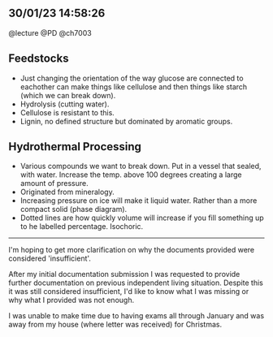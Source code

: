 ## 30/01/23 14:58:26
@lecture @PD @ch7003

## Feedstocks

* Just changing the orientation of the way glucose are connected to eachother can make things like cellulose and then
  things like starch (which we can break down).
* Hydrolysis (cutting water).
* Cellulose is resistant to this.
* Lignin, no defined structure but dominated by aromatic groups.

## Hydrothermal Processing

* Various compounds we want to break down. Put in a vessel that sealed, with water. Increase the temp. above 100 degrees
  creating a large amount of pressure.
* Originated from mineralogy.
* Increasing pressure on ice will make it liquid water. Rather than a more compact solid (phase diagram).
* Dotted lines are how quickly volume will increase if you fill something up to he labelled percentage. Isochoric.

---

I'm hoping to get more clarification on why the documents provided were considered 'insufficient'.

After my initial documentation submission I was requested to provide further documentation on previous independent living
situation. Despite this it was still considered insufficient, I'd like to know what I was missing or why what I provided was not enough.

I was unable to make time due to having exams all through January and was away from my house (where letter was received)
for Christmas.


